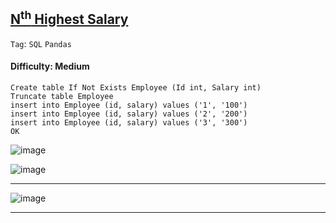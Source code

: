 ## [N<sup>th</sup> Highest Salary](https://leetcode.com/problems/nth-highest-salary)

```Tag```: ```SQL``` ```Pandas```

#### Difficulty: Medium

```MySQL
Create table If Not Exists Employee (Id int, Salary int)
Truncate table Employee
insert into Employee (id, salary) values ('1', '100')
insert into Employee (id, salary) values ('2', '200')
insert into Employee (id, salary) values ('3', '300')
OK
```

![image](https://github.com/quananhle/Python/assets/35042430/c98c269e-b9c4-4a40-9b07-e663057b0176)


![image](https://github.com/quananhle/Python/assets/35042430/9c58e2d6-addb-4843-a2bc-99ceff536462)

---

![image](https://github.com/quananhle/Python/assets/35042430/ec461574-0647-4077-8338-ad3b59442318)

---

